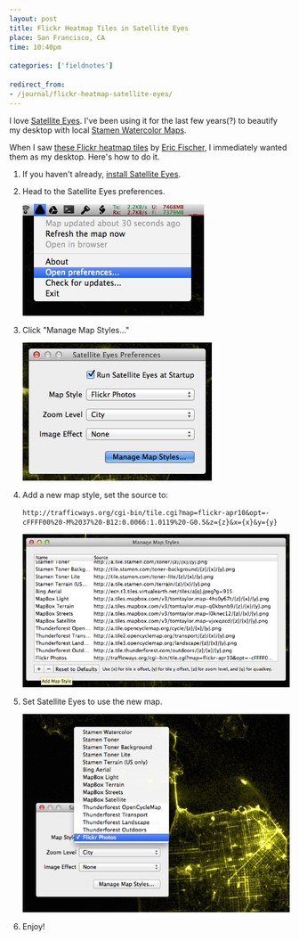 ```yaml
---
layout: post
title: Flickr Heatmap Tiles in Satellite Eyes
place: San Francisco, CA
time: 10:40pm

categories: ['fieldnotes']

redirect_from:
- /journal/flickr-heatmap-satellite-eyes/
---
```


I love [Satellite Eyes](http://satelliteeyes.tomtaylor.co.uk/). I've been using it for the last few years(?) to beautify my desktop with local [Stamen Watercolor Maps](http://maps.stamen.com/#watercolor/).

When I saw [these Flickr heatmap tiles](http://trafficways.org/darkbase.html#12/37.7675/-122.4558/flickr-apr10/nobase/12/0.0066/1.0119/0.5/twos/antialias/nogps/mercator/-cFFFF00) by [Eric Fischer](https://www.flickr.com/photos/walkingsf), I immediately wanted them as my desktop. Here's how to do it.

1.	If you haven't already, [install Satellite Eyes](http://satelliteeyes.tomtaylor.co.uk/).
2.	Head to the Satellite Eyes preferences.
	
	![Sattelite Eyes Menu](/images/seyes_menu.png "Sattelite Eyes Menu")
	
3.	Click "Manage Map Styles..."
	
	![Sattelite Eyes Preferences](/images/seyes_prefs.png "Sattelite Eyes Preferences")
	
4.	Add a new map style, set the source to:
	
	`http://trafficways.org/cgi-bin/tile.cgi?map=flickr-apr10&opt=-cFFFF00%20-M%2037%20-B12:0.0066:1.0119%20-G0.5&z={z}&x={x}&y={y}`
	
	![Sattelite Eyes Map Styles](/images/seyes_add_map.png "Sattelite Eyes Map Styles")
	
5.	Set Satellite Eyes to use the new map.
	
	![Sattelite Eyes Select Map](/images/seyes_select_map.png "Sattelite Eyes Select Map")
	
6.	Enjoy!